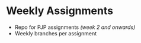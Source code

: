# Weekly Assignments

* Repo for PJP assignments *(week 2 and onwards)*
* Weekly branches per assignment